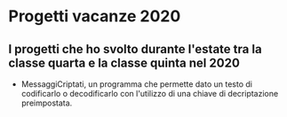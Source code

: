 # Progetti vacanze 2020

## I progetti che ho svolto durante l'estate tra la classe quarta e la classe quinta nel 2020

- MessaggiCriptati, un programma che permette dato un testo di codificarlo o decodificarlo con l'utilizzo di una chiave di decriptazione preimpostata.
